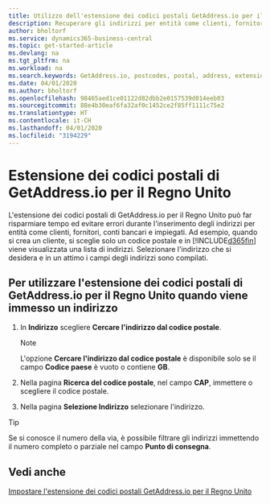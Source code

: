 ```yaml
---
title: Utilizzo dell'estensione dei codici postali GetAddress.io per il Regno Unito | Documenti Microsoft
description: Recuperare gli indirizzi per entità come clienti, fornitori, dipendenti e banche nel Regno Unito dal servizio GetAddress.io.
author: bholtorf
ms.service: dynamics365-business-central
ms.topic: get-started-article
ms.devlang: na
ms.tgt_pltfrm: na
ms.workload: na
ms.search.keywords: GetAddress.io, postcodes, postal, address, extension
ms.date: 04/01/2020
ms.author: bholtorf
ms.openlocfilehash: 98465aed1ce01122d82dbb2e0157539d014eeb03
ms.sourcegitcommit: 88e4b30eaf6fa32af0c1452ce2f85ff1111c75e2
ms.translationtype: HT
ms.contentlocale: it-CH
ms.lasthandoff: 04/01/2020
ms.locfileid: "3194229"
---
```

# <a name="the-getaddressio-uk-postcodes-extension"></a>Estensione dei codici postali di GetAddress.io per il Regno Unito
L'estensione dei codici postali di GetAddress.io per il Regno Unito può far risparmiare tempo ed evitare errori durante l'inserimento degli indirizzi per entità come clienti, fornitori, conti bancari e impiegati. Ad esempio, quando si crea un cliente, si sceglie solo un codice postale e in [!INCLUDE[d365fin](includes/d365fin_md.md)] viene visualizzata una lista di indirizzi. Selezionare l'indirizzo che si desidera e in un attimo i campi degli indirizzi sono compilati.  

## <a name="to-use-the-getaddressio-uk-postcodes-extension-when-you-enter-an-address"></a>Per utilizzare l'estensione dei codici postali di GetAddress.io per il Regno Unito quando viene immesso un indirizzo
1. In **Indirizzo** scegliere **Cercare l'indirizzo dal codice postale**.  

    > [!NOTE]  
    >   L'opzione **Cercare l'indirizzo dal codice postale** è disponibile solo se il campo **Codice paese** è vuoto o contiene **GB**.
2. Nella pagina **Ricerca del codice postale**, nel campo **CAP**, immettere o scegliere il codice postale.  
3. Nella pagina **Selezione Indirizzo** selezionare l'indirizzo.  

> [!TIP]  
>   Se si conosce il numero della via, è possibile filtrare gli indirizzi immettendo il numero completo o parziale nel campo **Punto di consegna**.


## <a name="see-also"></a>Vedi anche
[Impostare l'estensione dei codici postali GetAddress.io per il Regno Unito](LocalFunctionality/UnitedKingdom/uk-setup-postal-code-service.md)
